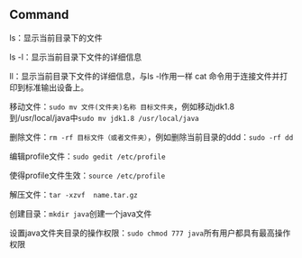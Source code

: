 ## Command

 ls：显示当前目录下的文件

 ls -l：显示当前目录下文件的详细信息

 ll：显示当前目录下文件的详细信息，与ls -l作用一样
 cat 命令用于连接文件并打印到标准输出设备上。

移动文件：`sudo mv 文件(文件夹)名称 目标文件夹`，例如移动jdk1.8到/usr/local/java中`sudo mv jdk1.8 /usr/local/java`

删除文件：`rm -rf 目标文件（或者文件夹）`，例如删除当前目录的ddd：`sudo -rf dd`

编辑profile文件：`sudo gedit /etc/profile`

使得profile文件生效：`source /etc/profile`

解压文件：`tar -xzvf  name.tar.gz`

创建目录：`mkdir java`创建一个java文件

设置java文件夹目录的操作权限：`sudo chmod 777 java`所有用户都具有最高操作权限

